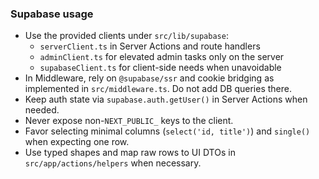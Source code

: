 ### Supabase usage

- Use the provided clients under `src/lib/supabase`:
  - `serverClient.ts` in Server Actions and route handlers
  - `adminClient.ts` for elevated admin tasks only on the server
  - `supabaseClient.ts` for client-side needs when unavoidable
- In Middleware, rely on `@supabase/ssr` and cookie bridging as implemented in `src/middleware.ts`. Do not add DB queries there.
- Keep auth state via `supabase.auth.getUser()` in Server Actions when needed.
- Never expose non-`NEXT_PUBLIC_` keys to the client.
- Favor selecting minimal columns (`select('id, title')`) and `single()` when expecting one row.
- Use typed shapes and map raw rows to UI DTOs in `src/app/actions/helpers` when necessary.


